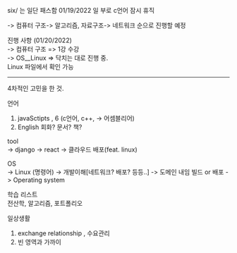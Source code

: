 six/ 는 일단 패스함 01/19/2022 일 부로 c언어 잠시 휴직

-> 컴퓨터 구조-> 알고리즘, 자료구조-> 네트워크 순으로 진행할 예정

진행 사항 (01/20/2022)<br>
-> 컴퓨터 구조 => 1강 수강<br>
-> OS\_\_Linux => 닥치는 대로 진행 중.<br>
Linux 파일에서 확인 가능<br>

---

4차적인 고민을 한 것.

언어<br>

1.  javaSctipts , 6
    (c언어, c++, -> 어셈블리어)
2.  English 회화? 문서? 책?

tool<br>
-> django
-> react
-> 클라우드 배포(feat. linux)

OS<br>
-> Linux (명령어)
-> 개발이해[네트워크? 배포? 등등..]
-> 도메인 내임 빌드 or 배포
-> Operating system

학습 리스트<br>
전산학, 알고리즘, 포트폴리오

일상생활<br>

1. exchange relationship , 수요관리
2. 빈 영역과 가까이

